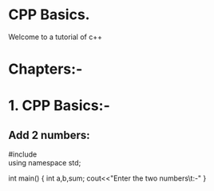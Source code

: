# CPP Basics.
Welcome to a tutorial of c++

# Chapters:-
# 1. CPP Basics:-
## Add 2 numbers:
 
#include <iostream>
<br>using namespace std;</br>

int main()
{
    int a,b,sum;
    cout<<"Enter the two numbers\t:-"
}